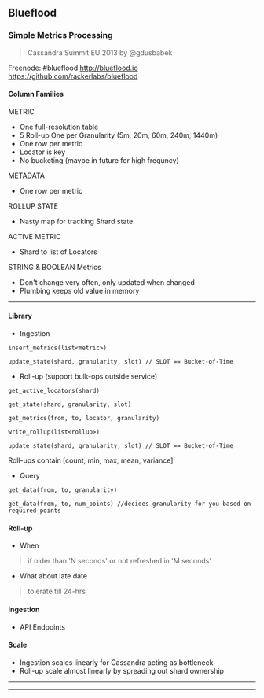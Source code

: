 ## Blueflood
### Simple Metrics Processing
> Cassandra Summit EU 2013
> by @gdusbabek

Freenode: #blueflood
http://blueflood.io
https://github.com/rackerlabs/blueflood

#### Column Families

METRIC
* One full-resolution table
* 5 Roll-up One per Granularity (5m, 20m, 60m, 240m, 1440m)
* One row per metric
* Locator is key
* No bucketing (maybe in future for high frequncy)

METADATA
* One row per metric

ROLLUP STATE
* Nasty map for tracking Shard state

ACTIVE METRIC
* Shard to list of Locators

STRING & BOOLEAN Metrics
* Don't change very often, only updated when changed
* Plumbing keeps old value in memory

---

#### Library

* Ingestion

```
insert_metrics(list<metric>)

update_state(shard, granularity, slot) // SLOT == Bucket-of-Time
```

* Roll-up (support bulk-ops outside service)
```
get_active_locators(shard)

get_state(shard, granularity, slot)

get_metrics(from, to, locator, granularity)

write_rollup(list<rollup>)

update_state(shard, granularity, slot) // SLOT == Bucket-of-Time
```
Roll-ups contain [count, min, max, mean, variance]

* Query
```
get_data(from, to, granularity)

get_data(from, to, num_points) //decides granularity for you based on required points
```


#### Roll-up

* When
> if older than 'N seconds' or not refreshed in 'M seconds'

* What about late date
> tolerate till 24-hrs


#### Ingestion

* API Endpoints


#### Scale

* Ingestion scales linearly for Cassandra acting as bottleneck
* Roll-up scale almost linearly by spreading out shard ownership


---
---
